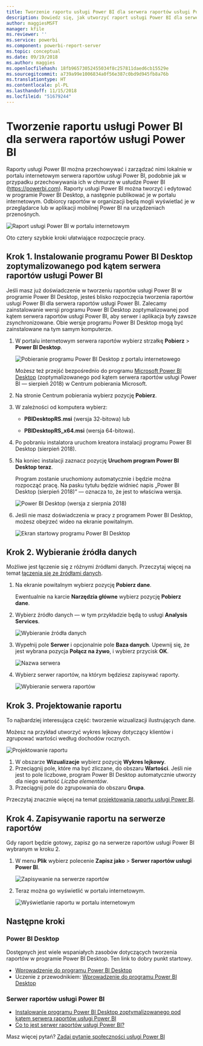 ```yaml
---
title: Tworzenie raportu usługi Power BI dla serwera raportów usługi Power BI
description: Dowiedz się, jak utworzyć raport usługi Power BI dla serwera raportów usługi Power BI w kilku prostych krokach.
author: maggiesMSFT
manager: kfile
ms.reviewer: ''
ms.service: powerbi
ms.component: powerbi-report-server
ms.topic: conceptual
ms.date: 09/19/2018
ms.author: maggies
ms.openlocfilehash: 18fb96573052455034f8c257811daed6cb15529e
ms.sourcegitcommit: a739a99e1006834a0f56e387c0bd9d945fb8a76b
ms.translationtype: HT
ms.contentlocale: pl-PL
ms.lasthandoff: 11/15/2018
ms.locfileid: "51679244"
---
```

# <a name="create-a-power-bi-report-for-power-bi-report-server"></a>Tworzenie raportu usługi Power BI dla serwera raportów usługi Power BI
Raporty usługi Power BI można przechowywać i zarządzać nimi lokalnie w portalu internetowym serwera raportów usługi Power BI, podobnie jak w przypadku przechowywania ich w chmurze w usłudze Power BI (https://powerbi.com). Raporty usługi Power BI można tworzyć i edytować w programie Power BI Desktop, a następnie publikować je w portalu internetowym. Odbiorcy raportów w organizacji będą mogli wyświetlać je w przeglądarce lub w aplikacji mobilnej Power BI na urządzeniach przenośnych.

![Raport usługi Power BI w portalu internetowym](media/quickstart-create-powerbi-report/report-server-powerbi-report.png)

Oto cztery szybkie kroki ułatwiające rozpoczęcie pracy.

## <a name="step-1-install-power-bi-desktop-optimized-for-power-bi-report-server"></a>Krok 1. Instalowanie programu Power BI Desktop zoptymalizowanego pod kątem serwera raportów usługi Power BI

Jeśli masz już doświadczenie w tworzeniu raportów usługi Power BI w programie Power BI Desktop, jesteś blisko rozpoczęcia tworzenia raportów usługi Power BI dla serwera raportów usługi Power BI. Zalecamy zainstalowanie wersji programu Power BI Desktop zoptymalizowanej pod kątem serwera raportów usługi Power BI, aby serwer i aplikacja były zawsze zsynchronizowane. Obie wersje programu Power BI Desktop mogą być zainstalowane na tym samym komputerze.

1. W portalu internetowym serwera raportów wybierz strzałkę **Pobierz** > **Power BI Desktop**.

    ![Pobieranie programu Power BI Desktop z portalu internetowego](media/quickstart-create-powerbi-report/report-server-download-web-portal.png)

    Możesz też przejść bezpośrednio do programu [Microsoft Power BI Desktop](https://www.microsoft.com/download/details.aspx?id=57271) (zoptymalizowanego pod kątem serwera raportów usługi Power BI — sierpień 2018) w Centrum pobierania Microsoft.

2. Na stronie Centrum pobierania wybierz pozycję **Pobierz**.

3. W zależności od komputera wybierz:

    - **PBIDesktopRS.msi** (wersja 32-bitowa) lub

    - **PBIDesktopRS_x64.msi** (wersja 64-bitowa).

4. Po pobraniu instalatora uruchom kreatora instalacji programu Power BI Desktop (sierpień 2018).

2. Na koniec instalacji zaznacz pozycję **Uruchom program Power BI Desktop teraz**.
   
    Program zostanie uruchomiony automatycznie i będzie można rozpocząć pracę. Na pasku tytułu będzie widnieć napis „Power BI Desktop (sierpień 2018)” — oznacza to, że jest to właściwa wersja.

    ![Power BI Desktop (wersja z sierpnia 2018)](media/quickstart-create-powerbi-report/power-bi-report-server-desktop-august-2018.png)

3. Jeśli nie masz doświadczenia w pracy z programem Power BI Desktop, możesz obejrzeć wideo na ekranie powitalnym.
   
    ![Ekran startowy programu Power BI Desktop](media/quickstart-create-powerbi-report/report-server-powerbi-desktop-start.png)

## <a name="step-2-select-a-data-source"></a>Krok 2. Wybieranie źródła danych
Możliwe jest łączenie się z różnymi źródłami danych. Przeczytaj więcej na temat [łączenia się ze źródłami danych](connect-data-sources.md).

1. Na ekranie powitalnym wybierz pozycję **Pobierz dane**.
   
    Ewentualnie na karcie **Narzędzia główne** wybierz pozycję **Pobierz dane**.
2. Wybierz źródło danych — w tym przykładzie będą to usługi **Analysis Services**.
   
    ![Wybieranie źródła danych](media/quickstart-create-powerbi-report/report-server-get-data-ssas.png)
3. Wypełnij pole **Serwer** i opcjonalnie pole **Baza danych**. Upewnij się, że jest wybrana pozycja **Połącz na żywo**, i wybierz przycisk **OK**.
   
    ![Nazwa serwera](media/quickstart-create-powerbi-report/report-server-ssas-server-name.png)
4. Wybierz serwer raportów, na którym będziesz zapisywać raporty.
   
    ![Wybieranie serwera raportów](media/quickstart-create-powerbi-report/report-server-select-server.png)

## <a name="step-3-design-your-report"></a>Krok 3. Projektowanie raportu
To najbardziej interesująca część: tworzenie wizualizacji ilustrujących dane.

Możesz na przykład utworzyć wykres lejkowy dotyczący klientów i zgrupować wartości według dochodów rocznych.

![Projektowanie raportu](media/quickstart-create-powerbi-report/report-server-create-funnel.png)

1. W obszarze **Wizualizacje** wybierz pozycję **Wykres lejkowy**.
2. Przeciągnij pole, które ma być zliczane, do obszaru **Wartości**. Jeśli nie jest to pole liczbowe, program Power BI Desktop automatycznie utworzy dla niego wartość *Liczba elementów*.
3. Przeciągnij pole do zgrupowania do obszaru **Grupa**.

Przeczytaj znacznie więcej na temat [projektowania raportu usługi Power BI](../desktop-report-view.md).

## <a name="step-4-save-your-report-to-the-report-server"></a>Krok 4. Zapisywanie raportu na serwerze raportów
Gdy raport będzie gotowy, zapisz go na serwerze raportów usługi Power BI wybranym w kroku 2.

1. W menu **Plik** wybierz polecenie **Zapisz jako** > **Serwer raportów usługi Power BI**.
   
    ![Zapisywanie na serwerze raportów](media/quickstart-create-powerbi-report/report-server-save-as-powerbi-report-server.png)
2. Teraz można go wyświetlić w portalu internetowym.
   
    ![Wyświetlanie raportu w portalu internetowym](media/quickstart-create-powerbi-report/report-server-powerbi-report.png)

## <a name="next-steps"></a>Następne kroki
### <a name="power-bi-desktop"></a>Power BI Desktop
Dostępnych jest wiele wspaniałych zasobów dotyczących tworzenia raportów w programie Power BI Desktop. Ten link to dobry punkt startowy.

* [Wprowadzenie do programu Power BI Desktop](../desktop-getting-started.md)
* Uczenie z przewodnikiem: [Wprowadzenie do programu Power BI Desktop](../guided-learning/gettingdata.yml?tutorial-step=2)

### <a name="power-bi-report-server"></a>Serwer raportów usługi Power BI
* [Instalowanie programu Power BI Desktop zoptymalizowanego pod kątem serwera raportów usługi Power BI](install-powerbi-desktop.md)  
* [Co to jest serwer raportów usługi Power BI?](get-started.md)  

Masz więcej pytań? [Zadaj pytanie społeczności usługi Power BI](https://community.powerbi.com/)
